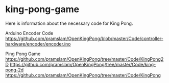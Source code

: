 # king-pong-game
Here is information about the necessary code for King Pong.

Arduino Encoder Code
https://github.com/pramslam/OpenKingPong/blob/master/Code/controller-hardware/encoder/encoder.ino

Ping Pong Game
https://github.com/pramslam/OpenKingPong/tree/master/Code/KingPong2D
https://github.com/pramslam/OpenKingPong/tree/master/Code/king-pong-2d
https://github.com/pramslam/OpenKingPong/tree/master/Code/KingPong
